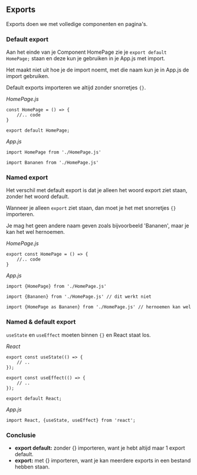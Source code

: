 ## Exports
Exports doen we met volledige componenten en pagina's.

### Default export

Aan het einde van je Component HomePage zie je `export default HomePage;` staan en deze kun je gebruiken in je App.js met import.

Het maakt niet uit hoe je de import noemt, met die naam kun je in App.js de import gebruiken.

Default exports importeren we altijd zonder snorretjes `{}`.

<i>HomePage.js</i>

    const HomePage = () => {
        //.. code
    }

    export default HomePage;

<i>App.js</i>

    import HomePage from './HomePage.js'
    
    import Bananen from './HomePage.js'


### Named export

Het verschil met default export is dat je alleen het woord export ziet staan, zonder het woord default.

Wanneer je alleen `export` ziet staan, dan moet je het met snorretjes `{}` importeren.

Je mag het geen andere naam geven zoals bijvoorbeeld 'Bananen', maar je kan het wel hernoemen.

<i>HomePage.js</i>

    export const HomePage = () => {
        //.. code
    }

<i>App.js</i>

    import {HomePage} from './HomePage.js'
    
    import {Bananen} from './HomePage.js' // dit werkt niet
    
    import {HomePage as Bananen} from './HomePage.js' // hernoemen kan wel


### Named & default export 

`useState` en `useEffect` moeten binnen `{}` en React staat los.

<i>React</i>

    export const useState(() => {
        // ..
    });
    
    export const useEffect(() => {
        // ..
    });
    
    export default React;

<i>App.js</i>

    import React, {useState, useEffect} from 'react';

### Conclusie
- <b>export default:</b> zonder {} importeren, want je hebt altijd maar 1 export default.
- <b>export:</b> met {} importeren, want je kan meerdere exports in een bestand hebben staan.